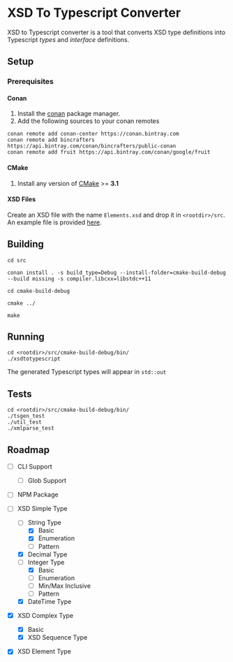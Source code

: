 # XSD To Typescript Converter

XSD to Typescript converter is a tool that converts XSD type definitions into Typescript _types_ and _interface_ definitions.

## Setup

### Prerequisites

#### Conan

1. Install the [conan](https://docs.conan.io/en/latest/installation.html) package manager.
2. Add the following sources to your conan remotes

```
conan remote add conan-center https://conan.bintray.com
conan remote add bincrafters https://api.bintray.com/conan/bincrafters/public-conan
conan remote add fruit https://api.bintray.com/conan/google/fruit
```

#### CMake

1. Install any version of [CMake](https://cmake.org/download/) >= **3.1**

#### XSD Files

Create an XSD file with the name `Elements.xsd` and drop it in `<rootdir>/src`. An example file is provided [here](SampleXSD.xml).

## Building

```
cd src

conan install . -s build_type=Debug --install-folder=cmake-build-debug --build missing -s compiler.libcxx=libstdc++11

cd cmake-build-debug

cmake ../

make
```

## Running

```
cd <rootdir>/src/cmake-build-debug/bin/
./xsdtotypescript
```

The generated Typescript types will appear in `std::out`

## Tests

```
cd <rootdir>/src/cmake-build-debug/bin/
./tsgen_test
./util_test
./xmlparse_test
```

## Roadmap

- [ ] CLI Support
  - [ ] Glob Support
- [ ] NPM Package

- [ ] XSD Simple Type
  - [ ] String Type
    - [x] Basic
    - [x] Enumeration
    - [ ] Pattern
  - [x] Decimal Type
  - [ ] Integer Type
    - [x] Basic
    - [ ] Enumeration
    - [ ] Min/Max Inclusive
    - [ ] Pattern
  - [x] DateTime Type
- [x] XSD Complex Type
  - [x] Basic
  - [x] XSD Sequence Type
- [x] XSD Element Type
